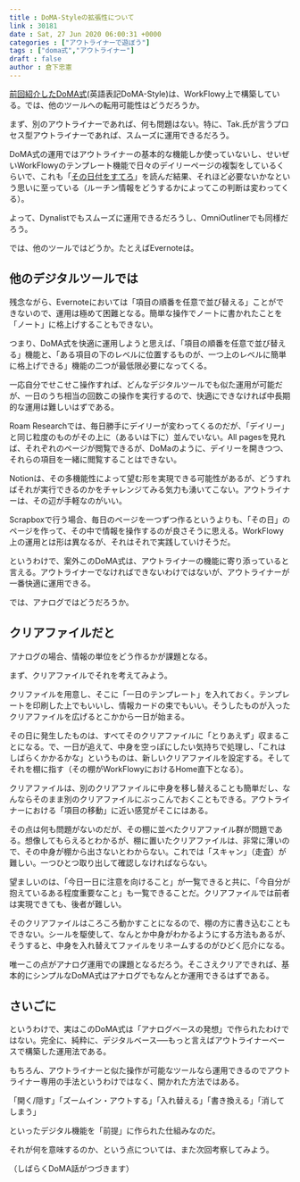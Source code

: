 ```yaml
---
title : DoMA-Styleの拡張性について
link : 30181
date : Sat, 27 Jun 2020 06:00:31 +0000
categories : ["アウトライナーで遊ぼう"]
tags : ["doma式","アウトライナー"]
draft : false
author : 倉下忠憲
---
```


<a href="https://rashita.net/blog/?p=30177">前回紹介したDoMA式</a>(英語表記DoMA-Style)は、WorkFlowy上で構築している。では、他のツールへの転用可能性はどうだろうか。

まず、別のアウトライナーであれば、何も問題はない。特に、Tak.氏が言うプロセス型アウトライナーであれば、スムーズに運用できるだろう。

DoMA式の運用ではアウトライナーの基本的な機能しか使っていないし、せいぜいWorkFlowyのテンプレート機能で日々のデイリーページの複製をしているくらいで、これも「<a href="http://gofujita.info/notes_mydays.html">その日付をすてろ</a>」を読んだ結果、それほど必要ないかなという思いに至っている（ルーチン情報をどうするかによってこの判断は変わってくる）。

よって、Dynalistでもスムーズに運用できるだろうし、OmniOutlinerでも同様だろう。

では、他のツールではどうか。たとえばEvernoteは。

<h2>他のデジタルツールでは</h2>

残念ながら、Evernoteにおいては「項目の順番を任意で並び替える」ことができないので、運用は極めて困難となる。簡単な操作でノートに書かれたことを「ノート」に格上げすることもできない。

つまり、DoMA式を快適に運用しようと思えば、「項目の順番を任意で並び替える」機能と、「ある項目の下のレベルに位置するものが、一つ上のレベルに簡単に格上げできる」機能の二つが最低限必要になってくる。

一応自分でせこせこ操作すれば、どんなデジタルツールでも似た運用が可能だが、一日のうち相当の回数この操作を実行するので、快適にできなければ中長期的な運用は難しいはずである。

Roam Researchでは、毎日勝手にデイリーが変わってくるのだが、「デイリー」と同じ粒度のものがその上に（あるいは下に）並んでいない。All pagesを見れば、それぞれのページが閲覧できるが、DoMaのように、デイリーを開きつつ、それらの項目を一緒に閲覧することはできない。

Notionは、その多機能性によって望む形を実現できる可能性があるが、どうすればそれが実行できるのかをチャレンジてみる気力も湧いてこない。アウトライナーは、その辺が手軽なのがいい。

Scrapboxで行う場合、毎日のページを一つずつ作るというよりも、「その日」のページを作って、その中で情報を操作するのが良さそうに思える。WorkFlowy上の運用とは形は異なるが、それはそれで実践していけそうだ。

というわけで、案外このDoMA式は、アウトライナーの機能に寄り添っていると言える。アウトライナーでなければできないわけではないが、アウトライナーが一番快適に運用できる。

では、アナログではどうだろうか。

<h2>クリアファイルだと</h2>

アナログの場合、情報の単位をどう作るかが課題となる。

まず、クリアファイルでそれを考えてみよう。

クリファイルを用意し、そこに「一日のテンプレート」を入れておく。テンプレートを印刷した上でもいいし、情報カードの束でもいい。そうしたものが入ったクリアファイルを広げるとこかから一日が始まる。

その日に発生したものは、すべてそのクリアファイルに「とりあえず」収まることになる。で、一日が追えて、中身を空っぽにしたい気持ちで処理し、「これはしばらくかかるかな」というものは、新しいクリアファイルを設定する。そしてそれを棚に指す（その棚がWorkFlowyにおけるHome直下となる）。

クリアファイルは、別のクリアファイルに中身を移し替えることも簡単だし、なんならそのまま別のクリアファイルにぶっこんでおくこともできる。アウトライナーにおける「項目の移動」に近い感覚がそこにはある。

その点は何も問題がないのだが、その棚に並べたクリアファイル群が問題である。想像してもらえるとわかるが、棚に置いたクリアファイルは、非常に薄いので、その中身が棚から出さないとわからない。これでは「スキャン」（走査）が難しい。一つひとつ取り出して確認しなければならない。

望ましいのは、「今日一日に注意を向けること」が一覧できると共に、「今自分が抱えているある程度重要なこと」も一覧できることだ。クリアファイルでは前者は実現できても、後者が難しい。

そのクリアファイルはころころ動かすことになるので、棚の方に書き込むこともできない。シールを駆使して、なんとか中身がわかるようにする方法もあるが、そうすると、中身を入れ替えてファイルをリネームするのがひどく厄介になる。

唯一この点がアナログ運用での課題となるだろう。そこさえクリアできれば、基本的にシンプルなDoMA式はアナログでもなんとか運用できるはずである。

<h2>さいごに</h2>

というわけで、実はこのDoMA式は「アナログベースの発想」で作られたわけではない。完全に、純粋に、デジタルベース──もっと言えばアウトライナーベースで構築した運用法である。

もちろん、アウトライナーと似た操作が可能なツールなら運用できるのでアウトライナー専用の手法というわけではなく、開かれた方法ではある。

「開く/隠す」「ズームイン・アウトする」「入れ替える」「書き換える」「消してしまう」

といったデジタル機能を「前提」に作られた仕組みなのだ。

それが何を意味するのか、という点については、また次回考察してみよう。

（しばらくDoMA話がつづきます）